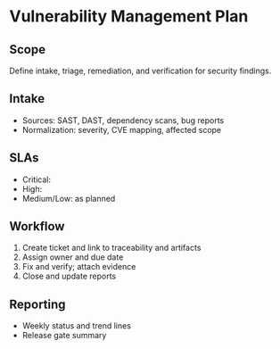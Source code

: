 # Vulnerability Management Plan

## Scope

Define intake, triage, remediation, and verification for security findings.

## Intake

- Sources: SAST, DAST, dependency scans, bug reports
- Normalization: severity, CVE mapping, affected scope

## SLAs

- Critical: <X days>
- High: <Y days>
- Medium/Low: as planned

## Workflow

1. Create ticket and link to traceability and artifacts
2. Assign owner and due date
3. Fix and verify; attach evidence
4. Close and update reports

## Reporting

- Weekly status and trend lines
- Release gate summary
